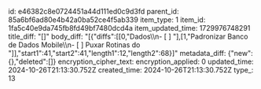 id: e46382c8e0724451a44d111ed0c9d3fd
parent_id: 85a6bf6ad80e4b42a0ba52ce4f5ab339
item_type: 1
item_id: 1fa5c40e9da745fb8fd49bf7480dcd4a
item_updated_time: 1729976748291
title_diff: "[]"
body_diff: "[{\"diffs\":[[0,\"Dados\\\n- [ ] \"],[1,\"Padronizar Banco de Dados Mobile\\\n- [ ] Puxar Rotinas do \"]],\"start1\":41,\"start2\":41,\"length1\":12,\"length2\":68}]"
metadata_diff: {"new":{},"deleted":[]}
encryption_cipher_text: 
encryption_applied: 0
updated_time: 2024-10-26T21:13:30.752Z
created_time: 2024-10-26T21:13:30.752Z
type_: 13